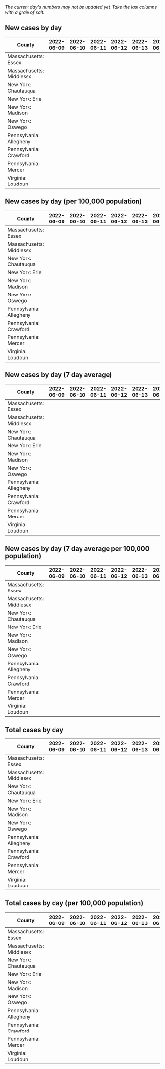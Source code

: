 _The current day's numbers may not be updated yet. Take the last columns with a grain of salt._
## New cases by day

| County | 2022-06-09 | 2022-06-10 | 2022-06-11 | 2022-06-12 | 2022-06-13 | 2022-06-14 | 2022-06-15 |
| --- | --- | --- | --- | --- | --- | --- | --- |
| Massachusetts: Essex |  |  |  |  |  |  |  |
| Massachusetts: Middlesex |  |  |  |  |  |  |  |
| New York: Chautauqua |  |  |  |  |  |  |  |
| New York: Erie |  |  |  |  |  |  |  |
| New York: Madison |  |  |  |  |  |  |  |
| New York: Oswego |  |  |  |  |  |  |  |
| Pennsylvania: Allegheny |  |  |  |  |  |  |  |
| Pennsylvania: Crawford |  |  |  |  |  |  |  |
| Pennsylvania: Mercer |  |  |  |  |  |  |  |
| Virginia: Loudoun |  |  |  |  |  |  |  |

## New cases by day (per 100,000 population)

| County | 2022-06-09 | 2022-06-10 | 2022-06-11 | 2022-06-12 | 2022-06-13 | 2022-06-14 | 2022-06-15 |
| --- | --- | --- | --- | --- | --- | --- | --- |
| Massachusetts: Essex |  |  |  |  |  |  |  |
| Massachusetts: Middlesex |  |  |  |  |  |  |  |
| New York: Chautauqua |  |  |  |  |  |  |  |
| New York: Erie |  |  |  |  |  |  |  |
| New York: Madison |  |  |  |  |  |  |  |
| New York: Oswego |  |  |  |  |  |  |  |
| Pennsylvania: Allegheny |  |  |  |  |  |  |  |
| Pennsylvania: Crawford |  |  |  |  |  |  |  |
| Pennsylvania: Mercer |  |  |  |  |  |  |  |
| Virginia: Loudoun |  |  |  |  |  |  |  |

## New cases by day (7 day average)

| County | 2022-06-09 | 2022-06-10 | 2022-06-11 | 2022-06-12 | 2022-06-13 | 2022-06-14 | 2022-06-15 |
| --- | --- | --- | --- | --- | --- | --- | --- |
| Massachusetts: Essex |  |  |  |  |  |  |  |
| Massachusetts: Middlesex |  |  |  |  |  |  |  |
| New York: Chautauqua |  |  |  |  |  |  |  |
| New York: Erie |  |  |  |  |  |  |  |
| New York: Madison |  |  |  |  |  |  |  |
| New York: Oswego |  |  |  |  |  |  |  |
| Pennsylvania: Allegheny |  |  |  |  |  |  |  |
| Pennsylvania: Crawford |  |  |  |  |  |  |  |
| Pennsylvania: Mercer |  |  |  |  |  |  |  |
| Virginia: Loudoun |  |  |  |  |  |  |  |

## New cases by day (7 day average per 100,000 population)

| County | 2022-06-09 | 2022-06-10 | 2022-06-11 | 2022-06-12 | 2022-06-13 | 2022-06-14 | 2022-06-15 |
| --- | --- | --- | --- | --- | --- | --- | --- |
| Massachusetts: Essex |  |  |  |  |  |  |  |
| Massachusetts: Middlesex |  |  |  |  |  |  |  |
| New York: Chautauqua |  |  |  |  |  |  |  |
| New York: Erie |  |  |  |  |  |  |  |
| New York: Madison |  |  |  |  |  |  |  |
| New York: Oswego |  |  |  |  |  |  |  |
| Pennsylvania: Allegheny |  |  |  |  |  |  |  |
| Pennsylvania: Crawford |  |  |  |  |  |  |  |
| Pennsylvania: Mercer |  |  |  |  |  |  |  |
| Virginia: Loudoun |  |  |  |  |  |  |  |

## Total cases by day

| County | 2022-06-09 | 2022-06-10 | 2022-06-11 | 2022-06-12 | 2022-06-13 | 2022-06-14 | 2022-06-15 |
| --- | --- | --- | --- | --- | --- | --- | --- |
| Massachusetts: Essex |  |  |  |  |  |  | 222961 |
| Massachusetts: Middlesex |  |  |  |  |  |  | 374298 |
| New York: Chautauqua |  |  |  |  |  |  | 25702 |
| New York: Erie |  |  |  |  |  |  | 236096 |
| New York: Madison |  |  |  |  |  |  | 14683 |
| New York: Oswego |  |  |  |  |  |  | 29510 |
| Pennsylvania: Allegheny |  |  |  |  |  |  | 285367 |
| Pennsylvania: Crawford |  |  |  |  |  |  | 20739 |
| Pennsylvania: Mercer |  |  |  |  |  |  | 24196 |
| Virginia: Loudoun |  |  |  |  |  |  | 78011 |

## Total cases by day (per 100,000 population)

| County | 2022-06-09 | 2022-06-10 | 2022-06-11 | 2022-06-12 | 2022-06-13 | 2022-06-14 | 2022-06-15 |
| --- | --- | --- | --- | --- | --- | --- | --- |
| Massachusetts: Essex |  |  |  |  |  |  | 28257.5 |
| Massachusetts: Middlesex |  |  |  |  |  |  | 23223.8 |
| New York: Chautauqua |  |  |  |  |  |  | 20253.3 |
| New York: Erie |  |  |  |  |  |  | 25698.9 |
| New York: Madison |  |  |  |  |  |  | 20697.5 |
| New York: Oswego |  |  |  |  |  |  | 24166.9 |
| Pennsylvania: Allegheny |  |  |  |  |  |  | 23466.8 |
| Pennsylvania: Crawford |  |  |  |  |  |  | 24505.8 |
| Pennsylvania: Mercer |  |  |  |  |  |  | 22112.2 |
| Virginia: Loudoun |  |  |  |  |  |  | 18864.2 |
